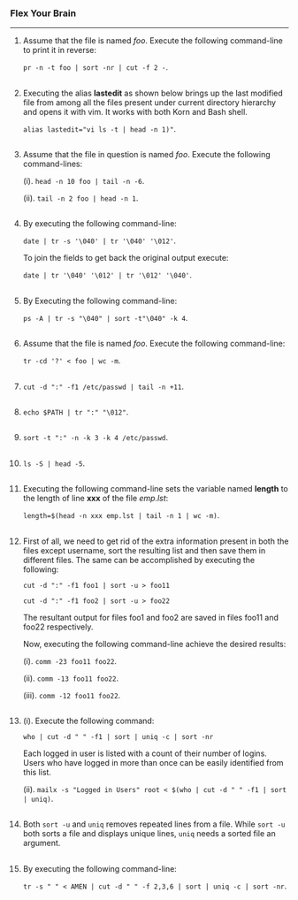 ### Flex Your Brain

---

01. Assume that the file is named _foo_. Execute the following command-line to print it in reverse:

    `pr -n -t foo | sort -nr | cut -f 2 -`.

##

02. Executing the alias **lastedit** as shown below brings up the last modified file from among all the files present under current directory hierarchy and opens it with vim. It works with both Korn and Bash shell.

    `alias lastedit="vi ls -t | head -n 1)"`.

##

03. Assume that the file in question is named _foo_. Execute the following command-lines:

    (i). `head -n 10 foo | tail -n -6`.

    (ii). `tail -n 2 foo | head -n 1`.

##

04. By executing the following command-line:

    `date | tr -s '\040' | tr '\040' '\012'`.

    To join the fields to get back the original output execute:

    `date | tr '\040' '\012' | tr '\012' '\040'`.

##

05. By Executing the following command-line:

    `ps -A | tr -s "\040" | sort -t"\040" -k 4`.

##

06. Assume that the file is named _foo_. Execute the following command-line:

    `tr -cd '?' < foo | wc -m`.

##

07. `cut -d ":" -f1 /etc/passwd | tail -n +11`.

##

08. `echo $PATH | tr ":" "\012"`.

##

09. `sort -t ":" -n -k 3 -k 4 /etc/passwd`.

##

10. `ls -S | head -5`.

##

11. Executing the following command-line sets the variable named **length** to the length of line **xxx** of the file _emp.lst_:

    `length=$(head -n xxx emp.lst | tail -n 1 | wc -m)`.

##

12. First of all, we need to get rid of the extra information present in both the files except username, sort the resulting list and then save them in different files. The same can be accomplished by executing the following:

    `cut -d ":" -f1 foo1 | sort -u > foo11`

    `cut -d ":" -f1 foo2 | sort -u > foo22`

    The resultant output for files foo1 and foo2 are saved in files foo11 and foo22 respectively.

    Now, executing the following command-line achieve the desired results:

    (i). `comm -23 foo11 foo22`.

    (ii). `comm -13 foo11 foo22`.

    (iii). `comm -12 foo11 foo22`.

##

13. (i). Execute the following command:

    `who | cut -d " " -f1 | sort | uniq -c | sort -nr`

    Each logged in user is listed with a count of their number of logins. Users who have logged in more than once can be easily identified from this list.

    (ii). `mailx -s "Logged in Users" root < $(who | cut -d " " -f1 | sort | uniq)`.

##

14. Both `sort -u` and `uniq` removes repeated lines from a file. While `sort -u` both sorts a file and displays unique lines, `uniq` needs a sorted file an argument.

##

15. By executing the following command-line:

    `tr -s " " < AMEN | cut -d " " -f 2,3,6 | sort | uniq -c | sort -nr`.

##
